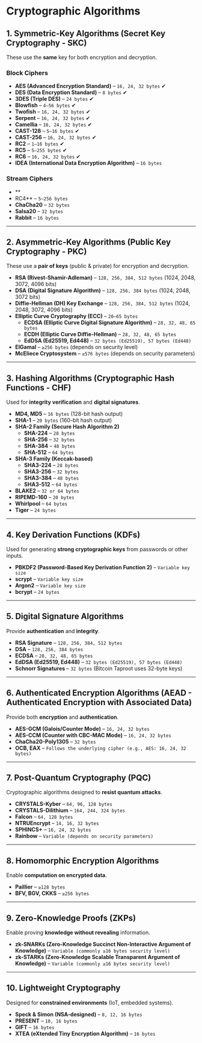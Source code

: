 # Cryptographic Algorithms

## 1. Symmetric-Key Algorithms (Secret Key Cryptography - SKC)
These use the **same** key for both encryption and decryption.

### Block Ciphers
- **AES (Advanced Encryption Standard)** – `16, 24, 32 bytes` ✔
- **DES (Data Encryption Standard)** – `8 bytes` ✔
- **3DES (Triple DES)** – `24 bytes` ✔
- **Blowfish** – `4–56 bytes` ✔
- **Twofish** – `16, 24, 32 bytes` ✔
- **Serpent** – `16, 24, 32 bytes` ✔
- **Camellia** – `16, 24, 32 bytes` ✔
- **CAST-128** – `5–16 bytes` ✔
- **CAST-256** – `16, 24, 32 bytes` ✔
- **RC2** – `1–16 bytes` ✔
- **RC5** – `5–255 bytes` ✔
- **RC6** – `16, 24, 32 bytes` ✔
- **IDEA (International Data Encryption Algorithm)** – `16 bytes`

### Stream Ciphers
- **
- RC4** – `5–256 bytes`
- **ChaCha20** – `32 bytes`
- **Salsa20** – `32 bytes`
- **Rabbit** – `16 bytes`

---

## 2. Asymmetric-Key Algorithms (Public Key Cryptography - PKC)
These use a **pair of keys** (public & private) for encryption and decryption.

- **RSA (Rivest-Shamir-Adleman)** – `128, 256, 384, 512 bytes` (1024, 2048, 3072, 4096 bits)
- **DSA (Digital Signature Algorithm)** – `128, 256, 384 bytes` (1024, 2048, 3072 bits)
- **Diffie-Hellman (DH) Key Exchange** – `128, 256, 384, 512 bytes` (1024, 2048, 3072, 4096 bits)
- **Elliptic Curve Cryptography (ECC)** – `20–65 bytes`
  - **ECDSA (Elliptic Curve Digital Signature Algorithm)** – `28, 32, 48, 65 bytes`
  - **ECDH (Elliptic Curve Diffie-Hellman)** – `28, 32, 48, 65 bytes`
  - **EdDSA (Ed25519, Ed448)** – `32 bytes (Ed25519), 57 bytes (Ed448)`
- **ElGamal** – `≥256 bytes` (depends on security level)
- **McEliece Cryptosystem** – `≥576 bytes` (depends on security parameters)

---

## 3. Hashing Algorithms (Cryptographic Hash Functions - CHF)
Used for **integrity verification** and **digital signatures**.

- **MD4, MD5** – `16 bytes` (128-bit hash output)
- **SHA-1** – `20 bytes` (160-bit hash output)
- **SHA-2 Family (Secure Hash Algorithm 2)**
  - **SHA-224** – `28 bytes`
  - **SHA-256** – `32 bytes`
  - **SHA-384** – `48 bytes`
  - **SHA-512** – `64 bytes`
- **SHA-3 Family (Keccak-based)**
  - **SHA3-224** – `28 bytes`
  - **SHA3-256** – `32 bytes`
  - **SHA3-384** – `48 bytes`
  - **SHA3-512** – `64 bytes`
- **BLAKE2** – `32 or 64 bytes`
- **RIPEMD-160** – `20 bytes`
- **Whirlpool** – `64 bytes`
- **Tiger** – `24 bytes`

---

## 4. Key Derivation Functions (KDFs)
Used for generating **strong cryptographic keys** from passwords or other inputs.

- **PBKDF2 (Password-Based Key Derivation Function 2)** – `Variable key size`
- **scrypt** – `Variable key size`
- **Argon2** – `Variable key size`
- **bcrypt** – `24 bytes`

---

## 5. Digital Signature Algorithms
Provide **authentication** and **integrity**.

- **RSA Signature** – `128, 256, 384, 512 bytes`
- **DSA** – `128, 256, 384 bytes`
- **ECDSA** – `28, 32, 48, 65 bytes`
- **EdDSA (Ed25519, Ed448)** – `32 bytes (Ed25519), 57 bytes (Ed448)`
- **Schnorr Signatures** – `32 bytes` (Bitcoin Taproot uses 32-byte keys)

---

## 6. Authenticated Encryption Algorithms (AEAD - Authenticated Encryption with Associated Data)
Provide both **encryption** and **authentication**.

- **AES-GCM (Galois/Counter Mode)** – `16, 24, 32 bytes`
- **AES-CCM (Counter with CBC-MAC Mode)** – `16, 24, 32 bytes`
- **ChaCha20-Poly1305** – `32 bytes`
- **OCB, EAX** – `Follows the underlying cipher (e.g., AES: 16, 24, 32 bytes)`

---

## 7. Post-Quantum Cryptography (PQC)
Cryptographic algorithms designed to **resist quantum attacks**.

- **CRYSTALS-Kyber** – `64, 96, 128 bytes`
- **CRYSTALS-Dilithium** – `164, 244, 324 bytes`
- **Falcon** – `64, 128 bytes`
- **NTRUEncrypt** – `14, 16, 32 bytes`
- **SPHINCS+** – `16, 24, 32 bytes`
- **Rainbow** – `Variable (depends on security parameters)`

---

## 8. Homomorphic Encryption Algorithms
Enable **computation on encrypted data**.

- **Paillier** – `≥128 bytes`
- **BFV, BGV, CKKS** – `≥256 bytes`

---

## 9. Zero-Knowledge Proofs (ZKPs)
Enable proving **knowledge without revealing** information.

- **zk-SNARKs (Zero-Knowledge Succinct Non-Interactive Argument of Knowledge)** – `Variable (commonly ≥16 bytes security level)`
- **zk-STARKs (Zero-Knowledge Scalable Transparent Argument of Knowledge)** – `Variable (commonly ≥16 bytes security level)`

---

## 10. Lightweight Cryptography
Designed for **constrained environments** (IoT, embedded systems).

- **Speck & Simon (NSA-designed)** – `8, 12, 16 bytes`
- **PRESENT** – `10, 16 bytes`
- **GIFT** – `16 bytes`
- **XTEA (eXtended Tiny Encryption Algorithm)** – `16 bytes`
